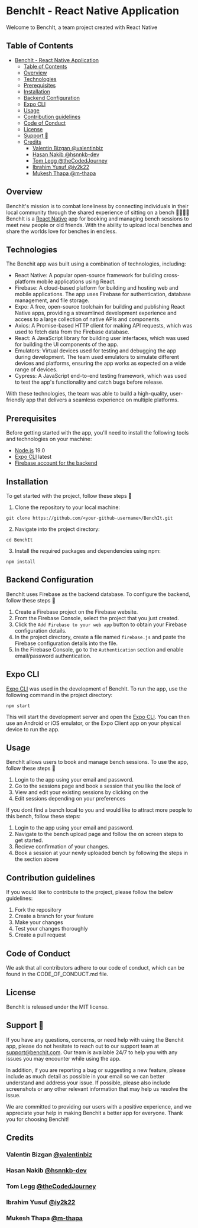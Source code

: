 # BenchIt - React Native Application

Welcome to BenchIt, a team project created with React Native

## Table of Contents

- [BenchIt - React Native Application](#benchit---react-native-application)
  - [Table of Contents](#table-of-contents)
  - [Overview](#overview)
  - [Technologies](#technologies)
  - [Prerequisites](#prerequisites)
  - [Installation](#installation)
  - [Backend Configuration](#backend-configuration)
  - [Expo CLI](#expo-cli)
  - [Usage](#usage)
  - [Contribution guidelines](#contribution-guidelines)
  - [Code of Conduct](#code-of-conduct)
  - [License](#license)
  - [Support 🙏](#support-)
  - [Credits](#credits)
    - [Valentin Bizgan @valentinbiz](#valentin-bizgan-valentinbiz)
    - [Hasan Nakib @hsnnkb-dev](#hasan-nakib-hsnnkb-dev)
    - [Tom Legg @theCodedJourney](#tom-legg-thecodedjourney)
    - [Ibrahim Yusuf @iy2k22](#ibrahim-yusuf-iy2k22)
    - [Mukesh Thapa @m-thapa](#mukesh-thapa-m-thapa)

## Overview

BenchIt's mission is to combat loneliness by connecting individuals in their local community through the shared experience of sitting on a bench 👨‍👩‍👧‍👦
BenchIt is a [React Native](https://reactnative.dev/) app for booking and managing bench sessions to meet new people or old friends. With the ability to upload local benches and share the worlds love for benches in endless.

## Technologies

The Benchit app was built using a combination of technologies, including:

- React Native: A popular open-source framework for building cross-platform mobile applications using React.
- Firebase: A cloud-based platform for building and hosting web and mobile applications. The app uses Firebase for authentication, database management, and file storage.
- Expo: A free, open-source toolchain for building and publishing React Native apps, providing a streamlined development experience and access to a large collection of native APIs and components.
- Axios: A Promise-based HTTP client for making API requests, which was used to fetch data from the Firebase database.
- React: A JavaScript library for building user interfaces, which was used for building the UI components of the app.
- Emulators: Virtual devices used for testing and debugging the app during development. The team used emulators to simulate different devices and platforms, ensuring the app works as expected on a wide range of devices.
- Cypress: A JavaScript end-to-end testing framework, which was used to test the app's functionality and catch bugs before release.

With these technologies, the team was able to build a high-quality, user-friendly app that delivers a seamless experience on multiple platforms.

## Prerequisites

Before getting started with the app, you'll need to install the following tools and technologies on your machine:

- [Node.js](https://nodejs.org/en/download/) 19.0
- [Expo CLI](https://docs.expo.dev/workflow/expo-cli/) latest
- [Firebase account for the backend](https://firebase.google.com/)

## Installation

To get started with the project, follow these steps 👣

1. Clone the repository to your local machine:

```
git clone https://github.com/<your-github-username>/BenchIt.git
```

2. Navigate into the project directory:

```
cd BenchIt
```

3. Install the required packages and dependencies using npm:

```
npm install
```

## Backend Configuration

BenchIt uses Firebase as the backend database. To configure the backend, follow these steps 👣

1. Create a Firebase project on the Firebase website.
1. From the Firebase Console, select the project that you just created.
1. Click the `Add Firebase to your web app` button to obtain your Firebase configuration details.
1. In the project directory, create a file named `firebase.js` and paste the Firebase configuration details into the file.
1. In the Firebase Console, go to the `Authentication` section and enable email/password authentication.

## Expo CLI

[Expo CLI](https://docs.expo.dev/workflow/expo-cli/) was used in the development of BenchIt. To run the app, use the following command in the project directory:

```
npm start
```

This will start the development server and open the [Expo CLI](https://expo.dev/tools#client). You can then use an Android or iOS emulator, or the Expo Client app on your physical device to run the app.

## Usage

BenchIt allows users to book and manage bench sessions. To use the app, follow these steps 👣

1. Login to the app using your email and password.
2. Go to the sessions page and book a session that you like the look of
3. View and edit your existing sessions by clicking on the
4. Edit sessions depending on your preferences

If you dont find a bench local to you and would like to attract more people to this bench, follow these steps:

1. Login to the app using your email and password.
2. Navigate to the bench upload page and follow the on screen steps to get started.
3. Recieve confirmation of your changes.
4. Book a session at your newly uploaded bench by following the steps in the section above

## Contribution guidelines

If you would like to contribute to the project, please follow the below guidelines:

1. Fork the repository
1. Create a branch for your feature
1. Make your changes
1. Test your changes thoroughly
1. Create a pull request

## Code of Conduct

We ask that all contributors adhere to our code of conduct, which can be found in the CODE_OF_CONDUCT.md file.

## License

BenchIt is released under the MIT license.

## Support 🙏

If you have any questions, concerns, or need help with using the Benchit app, please do not hesitate to reach out to our support team at support@benchit.com. Our team is available 24/7 to help you with any issues you may encounter while using the app.

In addition, if you are reporting a bug or suggesting a new feature, please include as much detail as possible in your email so we can better understand and address your issue. If possible, please also include screenshots or any other relevant information that may help us resolve the issue.

We are committed to providing our users with a positive experience, and we appreciate your help in making Benchit a better app for everyone. Thank you for choosing Benchit!

## Credits

### Valentin Bizgan [@valentinbiz](https://github.com/valentinbiz)

### Hasan Nakib [@hsnnkb-dev](https://github.com/hsnnkb-dev)

### Tom Legg [@theCodedJourney](https://github.com/TheCodedJourney)

### Ibrahim Yusuf [@iy2k22](https://github.com/iy2k22)

### Mukesh Thapa [@m-thapa](https://github.com/m-thapa)
